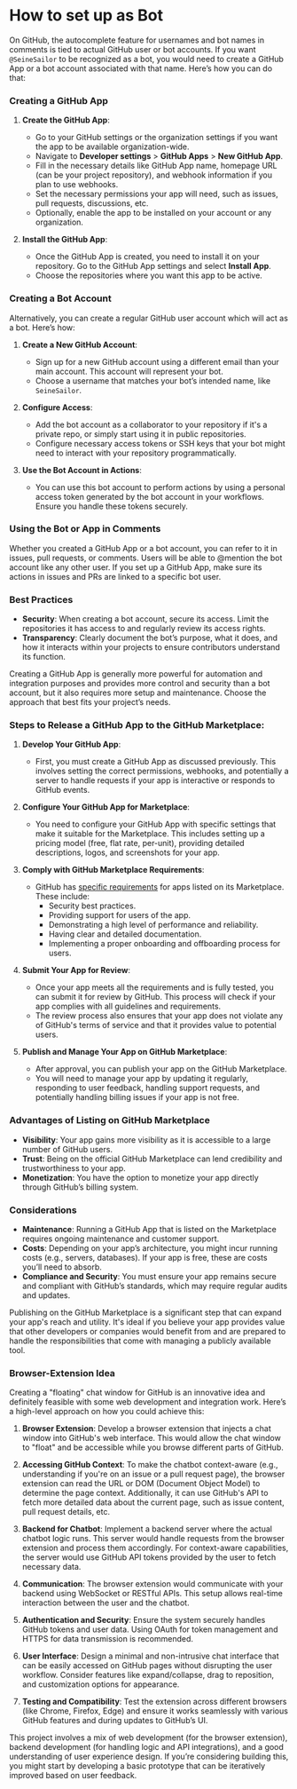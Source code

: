 # How to set up as Bot

On GitHub, the autocomplete feature for usernames and bot names in comments is tied to actual GitHub user or bot accounts. If you want `@SeineSailor` to be recognized as a bot, you would need to create a GitHub App or a bot account associated with that name. Here’s how you can do that:

### Creating a GitHub App

1. **Create the GitHub App**:
   - Go to your GitHub settings or the organization settings if you want the app to be available organization-wide.
   - Navigate to **Developer settings** > **GitHub Apps** > **New GitHub App**.
   - Fill in the necessary details like GitHub App name, homepage URL (can be your project repository), and webhook information if you plan to use webhooks.
   - Set the necessary permissions your app will need, such as issues, pull requests, discussions, etc.
   - Optionally, enable the app to be installed on your account or any organization.

2. **Install the GitHub App**:
   - Once the GitHub App is created, you need to install it on your repository. Go to the GitHub App settings and select **Install App**.
   - Choose the repositories where you want this app to be active.

### Creating a Bot Account

Alternatively, you can create a regular GitHub user account which will act as a bot. Here’s how:

1. **Create a New GitHub Account**:
   - Sign up for a new GitHub account using a different email than your main account. This account will represent your bot.
   - Choose a username that matches your bot’s intended name, like `SeineSailor`.

2. **Configure Access**:
   - Add the bot account as a collaborator to your repository if it's a private repo, or simply start using it in public repositories.
   - Configure necessary access tokens or SSH keys that your bot might need to interact with your repository programmatically.

3. **Use the Bot Account in Actions**:
   - You can use this bot account to perform actions by using a personal access token generated by the bot account in your workflows. Ensure you handle these tokens securely.

### Using the Bot or App in Comments

Whether you created a GitHub App or a bot account, you can refer to it in issues, pull requests, or comments. Users will be able to @mention the bot account like any other user. If you set up a GitHub App, make sure its actions in issues and PRs are linked to a specific bot user.

### Best Practices

- **Security**: When creating a bot account, secure its access. Limit the repositories it has access to and regularly review its access rights.
- **Transparency**: Clearly document the bot’s purpose, what it does, and how it interacts within your projects to ensure contributors understand its function.

Creating a GitHub App is generally more powerful for automation and integration purposes and provides more control and security than a bot account, but it also requires more setup and maintenance. Choose the approach that best fits your project’s needs.


### Steps to Release a GitHub App to the GitHub Marketplace:

1. **Develop Your GitHub App**:
   - First, you must create a GitHub App as discussed previously. This involves setting the correct permissions, webhooks, and potentially a server to handle requests if your app is interactive or responds to GitHub events.

2. **Configure Your GitHub App for Marketplace**:
   - You need to configure your GitHub App with specific settings that make it suitable for the Marketplace. This includes setting up a pricing model (free, flat rate, per-unit), providing detailed descriptions, logos, and screenshots for your app.

3. **Comply with GitHub Marketplace Requirements**:
   - GitHub has [specific requirements](https://docs.github.com/en/developers/github-marketplace) for apps listed on its Marketplace. These include:
     - Security best practices.
     - Providing support for users of the app.
     - Demonstrating a high level of performance and reliability.
     - Having clear and detailed documentation.
     - Implementing a proper onboarding and offboarding process for users.

4. **Submit Your App for Review**:
   - Once your app meets all the requirements and is fully tested, you can submit it for review by GitHub. This process will check if your app complies with all guidelines and requirements.
   - The review process also ensures that your app does not violate any of GitHub's terms of service and that it provides value to potential users.

5. **Publish and Manage Your App on GitHub Marketplace**:
   - After approval, you can publish your app on the GitHub Marketplace.
   - You will need to manage your app by updating it regularly, responding to user feedback, handling support requests, and potentially handling billing issues if your app is not free.

### Advantages of Listing on GitHub Marketplace

- **Visibility**: Your app gains more visibility as it is accessible to a large number of GitHub users.
- **Trust**: Being on the official GitHub Marketplace can lend credibility and trustworthiness to your app.
- **Monetization**: You have the option to monetize your app directly through GitHub’s billing system.

### Considerations

- **Maintenance**: Running a GitHub App that is listed on the Marketplace requires ongoing maintenance and customer support.
- **Costs**: Depending on your app’s architecture, you might incur running costs (e.g., servers, databases). If your app is free, these are costs you’ll need to absorb.
- **Compliance and Security**: You must ensure your app remains secure and compliant with GitHub’s standards, which may require regular audits and updates.

Publishing on the GitHub Marketplace is a significant step that can expand your app's reach and utility. It's ideal if you believe your app provides value that other developers or companies would benefit from and are prepared to handle the responsibilities that come with managing a publicly available tool.

### Browser-Extension Idea

Creating a "floating" chat window for GitHub is an innovative idea and definitely feasible with some web development and integration work. Here’s a high-level approach on how you could achieve this:

1. **Browser Extension**: Develop a browser extension that injects a chat window into GitHub's web interface. This would allow the chat window to "float" and be accessible while you browse different parts of GitHub.

2. **Accessing GitHub Context**: To make the chatbot context-aware (e.g., understanding if you're on an issue or a pull request page), the browser extension can read the URL or DOM (Document Object Model) to determine the page context. Additionally, it can use GitHub's API to fetch more detailed data about the current page, such as issue content, pull request details, etc.

3. **Backend for Chatbot**: Implement a backend server where the actual chatbot logic runs. This server would handle requests from the browser extension and process them accordingly. For context-aware capabilities, the server would use GitHub API tokens provided by the user to fetch necessary data.

4. **Communication**: The browser extension would communicate with your backend using WebSocket or RESTful APIs. This setup allows real-time interaction between the user and the chatbot.

5. **Authentication and Security**: Ensure the system securely handles GitHub tokens and user data. Using OAuth for token management and HTTPS for data transmission is recommended.

6. **User Interface**: Design a minimal and non-intrusive chat interface that can be easily accessed on GitHub pages without disrupting the user workflow. Consider features like expand/collapse, drag to reposition, and customization options for appearance.

7. **Testing and Compatibility**: Test the extension across different browsers (like Chrome, Firefox, Edge) and ensure it works seamlessly with various GitHub features and during updates to GitHub’s UI.

This project involves a mix of web development (for the browser extension), backend development (for handling logic and API integrations), and a good understanding of user experience design. If you’re considering building this, you might start by developing a basic prototype that can be iteratively improved based on user feedback.